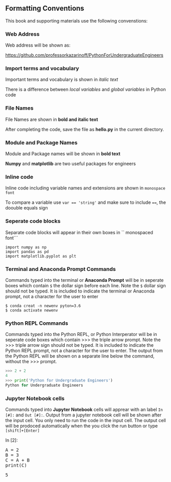 
## Formatting Conventions
This book and supporting materials use the following convenstions:
### Web Address

Web address will be shown as:
 
https://github.com/professorkazarinoff/PythonForUndergraduateEngineers
 
### Import terms and vocabulary
 
Important terms and vocabulary is shown in _italic text_
 
 
There is a difference between _local variables_ and _global variables_ in Python code
  
### File Names
 
File Names are  shown in __**bold and italic text**__

After completing the code, save the file as __**hello.py**__ in the current directory.
### Module and Package Names
 
 Module and Package names will be shown in **bold text**
 
 **Numpy** and **matplotlib** are two useful packages for engineers
  
 
### Inline code
 
Inline code including variable names and extensions are shown in ```monospace font```

To compare a variable use ```var == 'string'``` and make sure to include ```==```, the doouble equals sign
  
### Seperate code blocks
  
  Separate code blocks will appear in their own boxes in `` monospaced font```

```
import numpy as np
import pandas as pd
import matplotlib.pyplot as plt
```
### Terminal and Anaconda Prompt Commands
 
 Commands typed into the terminal or **Anaconda Prompt** will be in seperate boxes which contain ```$``` the dollar sign before each line. Note the ```$``` dollar sign should not be typed. It is included to indicate the terminal or Anaconda prompt, not a character for the user to enter
 
```
$ conda creat -n newenv pyton=3.6
$ conda activate newenv
```
### Python REPL Commands

Commands typed into the Python REPL, or Python Interperator will be in seperate code boxes which contain >>> the triple arrow prompt. Note the >>> triple arrow sign should not be typed. It is included to indicate the Python REPL prompt, not a character for the user to enter. The output from the Python REPL will be shown on a separate line below the command, without the >>> prompt.

```python
>>> 2 + 2
4
>>> print('Python for Undergraduate Engineers')
Python for Undergraduate Engineers
```
### Jupyter Notebook cells

Commands typed into **Jupyter Notebook** cells will apprear with an label ```In [#]:``` and ```Out [#]:```. Output from a jupyter notebook cell will be shown after the input cell. You only need to run the code in the input cell. The output cell will be prodoced automatically when the you click the run button or type ```[shift]+[Enter]```
<div class="cell border-box-sizing code_cell rendered">
<div class="input">
<div class="prompt input_prompt">In&nbsp;[2]:</div>
<div class="inner_cell">
    <div class="input_area">
<div class=" highlight hl-ipython3"><pre><span></span><span class="n">A</span> <span class="o">=</span> <span class="mi">2</span>
<span class="n">B</span> <span class="o">=</span> <span class="mi">3</span>
<span class="n">C</span> <span class="o">=</span> <span class="n">A</span> <span class="o">+</span> <span class="n">B</span>
<span class="nb">print</span><span class="p">(</span><span class="n">C</span><span class="p">)</span>
</pre></div>

</div>
</div>
</div>

<div class="output_wrapper">
<div class="output">


<div class="output_area">

<div class="prompt"></div>


<div class="output_subarea output_stream output_stdout output_text">
<pre>5
</pre>
</div>
</div>

</div>
</div>

</div>
 

